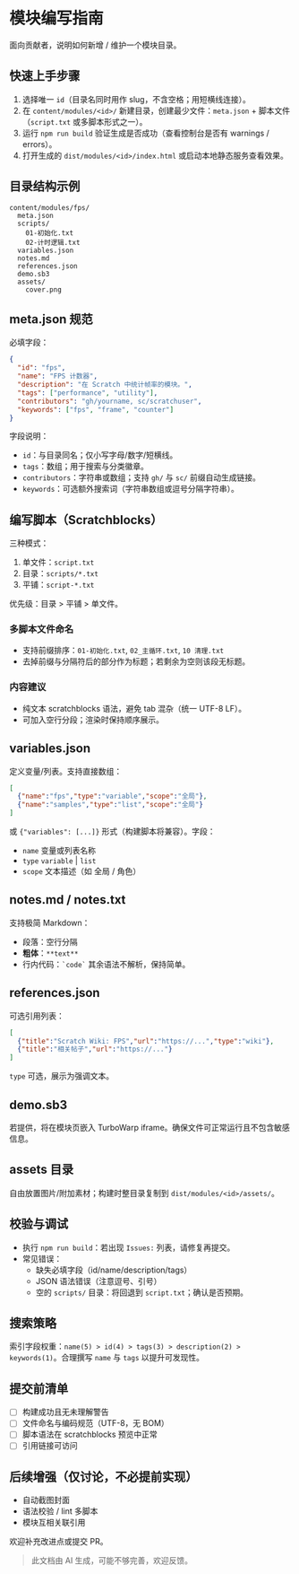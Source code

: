 # 模块编写指南

面向贡献者，说明如何新增 / 维护一个模块目录。

## 快速上手步骤
1. 选择唯一 `id`（目录名同时用作 slug，不含空格；用短横线连接）。
2. 在 `content/modules/<id>/` 新建目录，创建最少文件：`meta.json` + 脚本文件（`script.txt` 或多脚本形式之一）。
3. 运行 `npm run build` 验证生成是否成功（查看控制台是否有 warnings / errors）。
4. 打开生成的 `dist/modules/<id>/index.html` 或启动本地静态服务查看效果。

## 目录结构示例
```
content/modules/fps/
  meta.json
  scripts/
    01-初始化.txt
    02-计时逻辑.txt
  variables.json
  notes.md
  references.json
  demo.sb3
  assets/
    cover.png
```

## meta.json 规范
必填字段：
```json
{
  "id": "fps",
  "name": "FPS 计数器",
  "description": "在 Scratch 中统计帧率的模块。",
  "tags": ["performance", "utility"],
  "contributors": "gh/yourname, sc/scratchuser",
  "keywords": ["fps", "frame", "counter"]
}
```
字段说明：
- `id`：与目录同名；仅小写字母/数字/短横线。
- `tags`：数组；用于搜索与分类徽章。
- `contributors`：字符串或数组；支持 `gh/` 与 `sc/` 前缀自动生成链接。
- `keywords`：可选额外搜索词（字符串数组或逗号分隔字符串）。

## 编写脚本（Scratchblocks）
三种模式：
1. 单文件：`script.txt`
2. 目录：`scripts/*.txt`
3. 平铺：`script-*.txt`

优先级：目录 > 平铺 > 单文件。

### 多脚本文件命名
- 支持前缀排序：`01-初始化.txt`, `02_主循环.txt`, `10 清理.txt`
- 去掉前缀与分隔符后的部分作为标题；若剩余为空则该段无标题。

### 内容建议
- 纯文本 scratchblocks 语法，避免 tab 混杂（统一 UTF-8 LF）。
- 可加入空行分段；渲染时保持顺序展示。

## variables.json
定义变量/列表。支持直接数组：
```json
[
  {"name":"fps","type":"variable","scope":"全局"},
  {"name":"samples","type":"list","scope":"全局"}
]
```
或 `{"variables": [...]}` 形式（构建脚本将兼容）。字段：
- `name` 变量或列表名称
- `type` `variable` | `list`
- `scope` 文本描述（如 全局 / 角色）

## notes.md / notes.txt
支持极简 Markdown：
- 段落：空行分隔
- **粗体**：`**text**`
- 行内代码：`` `code` ``
其余语法不解析，保持简单。

## references.json
可选引用列表：
```json
[
  {"title":"Scratch Wiki: FPS","url":"https://...","type":"wiki"},
  {"title":"相关帖子","url":"https://..."}
]
```
`type` 可选，展示为强调文本。

## demo.sb3
若提供，将在模块页嵌入 TurboWarp iframe。确保文件可正常运行且不包含敏感信息。

## assets 目录
自由放置图片/附加素材；构建时整目录复制到 `dist/modules/<id>/assets/`。

## 校验与调试
- 执行 `npm run build`：若出现 `Issues:` 列表，请修复再提交。
- 常见错误：
  - 缺失必填字段（id/name/description/tags）
  - JSON 语法错误（注意逗号、引号）
  - 空的 `scripts/` 目录：将回退到 `script.txt`；确认是否预期。

## 搜索策略
索引字段权重：`name(5) > id(4) > tags(3) > description(2) > keywords(1)`。合理撰写 `name` 与 `tags` 以提升可发现性。

## 提交前清单
- [ ] 构建成功且无未理解警告
- [ ] 文件命名与编码规范（UTF-8，无 BOM）
- [ ] 脚本语法在 scratchblocks 预览中正常
- [ ] 引用链接可访问

## 后续增强（仅讨论，不必提前实现）
- 自动截图封面
- 语法校验 / lint 多脚本
- 模块互相关联引用

欢迎补充改进点或提交 PR。

> 此文档由 AI 生成，可能不够完善，欢迎反馈。
